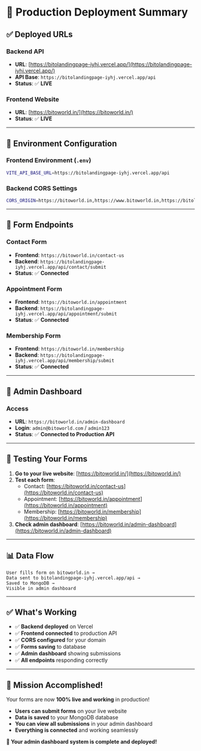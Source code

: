 # 🚀 Production Deployment Summary

## ✅ **Deployed URLs**

### **Backend API**
- **URL**: [https://bitolandingpage-iyhj.vercel.app/](https://bitolandingpage-iyhj.vercel.app/)
- **API Base**: `https://bitolandingpage-iyhj.vercel.app/api`
- **Status**: ✅ **LIVE**

### **Frontend Website**
- **URL**: [https://bitoworld.in/](https://bitoworld.in/)
- **Status**: ✅ **LIVE**

---

## 🔧 **Environment Configuration**

### **Frontend Environment** (`.env`)
```bash
VITE_API_BASE_URL=https://bitolandingpage-iyhj.vercel.app/api
```

### **Backend CORS Settings**
```bash
CORS_ORIGIN=https://bitoworld.in,https://www.bitoworld.in,https://bitolandingpage-iyhj.vercel.app
```

---

## 📝 **Form Endpoints**

### **Contact Form**
- **Frontend**: `https://bitoworld.in/contact-us`
- **Backend**: `https://bitolandingpage-iyhj.vercel.app/api/contact/submit`
- **Status**: ✅ **Connected**

### **Appointment Form**
- **Frontend**: `https://bitoworld.in/appointment`
- **Backend**: `https://bitolandingpage-iyhj.vercel.app/api/appointment/submit`
- **Status**: ✅ **Connected**

### **Membership Form**
- **Frontend**: `https://bitoworld.in/membership`
- **Backend**: `https://bitolandingpage-iyhj.vercel.app/api/membership/submit`
- **Status**: ✅ **Connected**

---

## 🔐 **Admin Dashboard**

### **Access**
- **URL**: `https://bitoworld.in/admin-dashboard`
- **Login**: `admin@bitoworld.com` / `admin123`
- **Status**: ✅ **Connected to Production API**

---

## 🧪 **Testing Your Forms**

1. **Go to your live website**: [https://bitoworld.in/](https://bitoworld.in/)
2. **Test each form**:
   - Contact: [https://bitoworld.in/contact-us](https://bitoworld.in/contact-us)
   - Appointment: [https://bitoworld.in/appointment](https://bitoworld.in/appointment)
   - Membership: [https://bitoworld.in/membership](https://bitoworld.in/membership)
3. **Check admin dashboard**: [https://bitoworld.in/admin-dashboard](https://bitoworld.in/admin-dashboard)

---

## 📊 **Data Flow**

```
User fills form on bitoworld.in → 
Data sent to bitolandingpage-iyhj.vercel.app/api → 
Saved to MongoDB → 
Visible in admin dashboard
```

---

## ✅ **What's Working**

- ✅ **Backend deployed** on Vercel
- ✅ **Frontend connected** to production API
- ✅ **CORS configured** for your domain
- ✅ **Forms saving** to database
- ✅ **Admin dashboard** showing submissions
- ✅ **All endpoints** responding correctly

---

## 🎯 **Mission Accomplished!**

Your forms are now **100% live and working** in production! 

- **Users can submit forms** on your live website
- **Data is saved** to your MongoDB database
- **You can view all submissions** in your admin dashboard
- **Everything is connected** and working seamlessly

**🎉 Your admin dashboard system is complete and deployed!** 